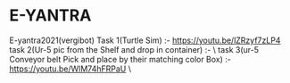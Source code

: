# E-YANTRA
E-yantra2021(vergibot)
Task 1(Turtle Sim) :- https://youtu.be/lZRzyf7zLP4 \
task 2(Ur-5 pic from the Shelf and drop in container) :- \ 
task 3(ur-5 Conveyor belt Pick and place by their matching color Box) :- https://youtu.be/WlM74hFRPaU \
